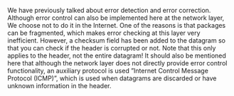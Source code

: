 We have previously talked about error detection and error correction.
Although error control can also be implemented here at the network layer, We choose not to do it in the Internet. One of the reasons is that packages can be fragmented, which makes error checking at this layer very inefficient.
However, a checksum field has been added to the datagram so that you can check if the header is corrupted or not.
Note that this only applies to the header, not the entire datagram!
It should also be mentioned here that although the network layer does not directly provide error control functionality, an auxiliary protocol is used ”Internet Control Message Protocol (ICMP)”,
which is used when datagrams are discarded or have unknown information in the header.

